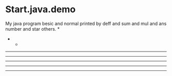 # Start.java.demo
My java program besic and normal  printed by deff and sum and mul and ans number and star others.
*
* *
* * *
* * * *
* * * * *
* * * * * *
* * * * * * *
